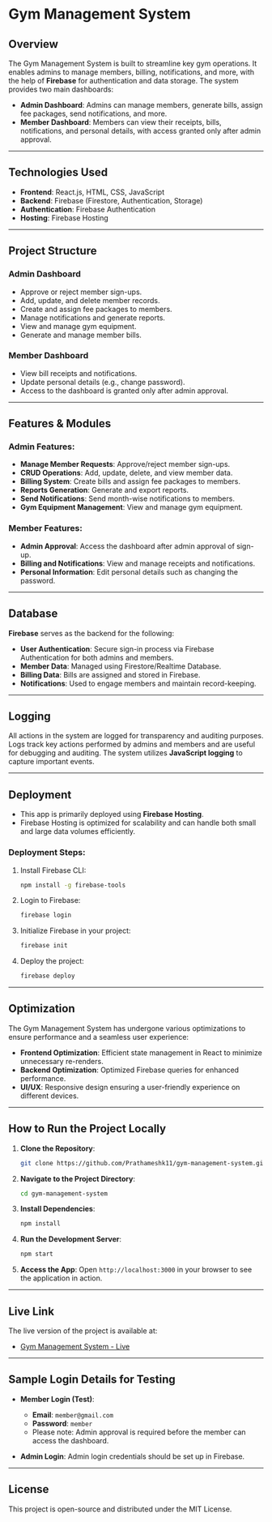 # Gym Management System

## Overview
The Gym Management System is built to streamline key gym operations. It enables admins to manage members, billing, notifications, and more, with the help of **Firebase** for authentication and data storage. The system provides two main dashboards:

- **Admin Dashboard**: Admins can manage members, generate bills, assign fee packages, send notifications, and more.
- **Member Dashboard**: Members can view their receipts, bills, notifications, and personal details, with access granted only after admin approval.

---

## Technologies Used

- **Frontend**: React.js, HTML, CSS, JavaScript
- **Backend**: Firebase (Firestore, Authentication, Storage)
- **Authentication**: Firebase Authentication
- **Hosting**: Firebase Hosting

---

## Project Structure

### Admin Dashboard
- Approve or reject member sign-ups.
- Add, update, and delete member records.
- Create and assign fee packages to members.
- Manage notifications and generate reports.
- View and manage gym equipment.
- Generate and manage member bills.

### Member Dashboard
- View bill receipts and notifications.
- Update personal details (e.g., change password).
- Access to the dashboard is granted only after admin approval.

---

## Features & Modules

### Admin Features:
- **Manage Member Requests**: Approve/reject member sign-ups.
- **CRUD Operations**: Add, update, delete, and view member data.
- **Billing System**: Create bills and assign fee packages to members.
- **Reports Generation**: Generate and export reports.
- **Send Notifications**: Send month-wise notifications to members.
- **Gym Equipment Management**: View and manage gym equipment.

### Member Features:
- **Admin Approval**: Access the dashboard after admin approval of sign-up.
- **Billing and Notifications**: View and manage receipts and notifications.
- **Personal Information**: Edit personal details such as changing the password.

---

## Database

**Firebase** serves as the backend for the following:

- **User Authentication**: Secure sign-in process via Firebase Authentication for both admins and members.
- **Member Data**: Managed using Firestore/Realtime Database.
- **Billing Data**: Bills are assigned and stored in Firebase.
- **Notifications**: Used to engage members and maintain record-keeping.

---

## Logging

All actions in the system are logged for transparency and auditing purposes. Logs track key actions performed by admins and members and are useful for debugging and auditing. The system utilizes **JavaScript logging** to capture important events.

---

## Deployment

- This app is primarily deployed using **Firebase Hosting**.
- Firebase Hosting is optimized for scalability and can handle both small and large data volumes efficiently.

### Deployment Steps:

1. Install Firebase CLI:
    ```bash
    npm install -g firebase-tools
    ```

2. Login to Firebase:
    ```bash
    firebase login
    ```

3. Initialize Firebase in your project:
    ```bash
    firebase init
    ```

4. Deploy the project:
    ```bash
    firebase deploy
    ```

---

## Optimization

The Gym Management System has undergone various optimizations to ensure performance and a seamless user experience:

- **Frontend Optimization**: Efficient state management in React to minimize unnecessary re-renders.
- **Backend Optimization**: Optimized Firebase queries for enhanced performance.
- **UI/UX**: Responsive design ensuring a user-friendly experience on different devices.

---

## How to Run the Project Locally

1. **Clone the Repository**:
    ```bash
    git clone https://github.com/Prathameshk11/gym-management-system.git
    ```

2. **Navigate to the Project Directory**:
    ```bash
    cd gym-management-system
    ```

3. **Install Dependencies**:
    ```bash
    npm install
    ```

4. **Run the Development Server**:
    ```bash
    npm start
    ```

5. **Access the App**:
   Open `http://localhost:3000` in your browser to see the application in action.

---

## Live Link

The live version of the project is available at:

- [Gym Management System - Live](https://gym-management-system-a714b.web.app/)

---

## Sample Login Details for Testing

- **Member Login (Test)**:
    - **Email**: `member@gmail.com`
    - **Password**: `member`
    - Please note: Admin approval is required before the member can access the dashboard.

- **Admin Login**: Admin login credentials should be set up in Firebase.

---

## License

This project is open-source and distributed under the MIT License.
